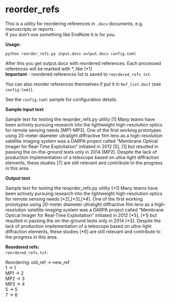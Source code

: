 # reorder_refs

This is a utility for reordering references in `.docx` documents, e.g. manuscripts or reports.  
If you don't use something like EndNote it is for you.  
  
**Usage:**  
```
python reorder_refs.py input.docx output.docx config.toml  
```  
After this you get output.docx with reordered references.
Each processed references will be marked with *, like [*1]  
**Important** - reordered references list is saved to `reordered_refs.txt`.
  
You can also reorder references themselves if put it in  `Ref_list.doct` (see `config.toml`).  

See the `config.toml` sample for configuration details.  

**Sample input text**  

Sample text for testing the reoprder_refs.py utility [1]
Many teams have been actively pursuing research into the lightweight high-resolution optics for remote sensing needs [MP1-MP3]. One of the first working prototypes using 20-meter diameter ultralight diffractive film lens as a high-resolution satellite imaging system was a DARPA project called “Membrane Optical Imager for Real-Time Exploitation” initiated in 2012 [5], [1] but resulted in passing the on-the-ground tests only in 2014 [MP2]. Despite the lack of production implementation of a telescope based on ultra-light diffraction elements, these studies [7] are still relevant and contribute to the progress in this area.  


**Output text**  

Sample text for testing the reoprder_refs.py utility [*1]
Many teams have been actively pursuing research into the lightweight high-resolution optics for remote sensing needs [*2],[*3],[*4]. One of the first working prototypes using 20-meter diameter ultralight diffractive film lens as a high-resolution satellite imaging system was a DARPA project called “Membrane Optical Imager for Real-Time Exploitation” initiated in 2012 [*5], [*1] but resulted in passing the on-the-ground tests only in 2014 [*3]. Despite the lack of production implementation of a telescope based on ultra-light diffraction elements, these studies [*6] are still relevant and contribute to the progress in this area.  
  
**Reordered refs:**  
`reordered_refs.txt`:
  
Reordering: old_ref -> new_ref  
1 -> 1  
MP1 -> 2  
MP2 -> 3  
MP3 -> 4  
5 -> 5  
7 -> 6  

